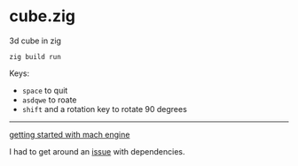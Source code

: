 # cube.zig
3d cube in zig

```
zig build run
```

Keys:
- `space` to quit
- `asdqwe` to roate
- `shift` and a rotation key to rotate 90 degrees

---

[getting started with mach engine](https://machengine.org/core/getting-started/)

I had to get around an [issue](https://github.com/ziglang/zig/issues/16354) with dependencies.

